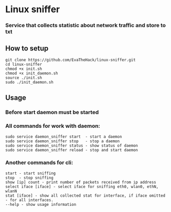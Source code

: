 # Linux sniffer
### Service that collects statistic about network traffic and store to txt

## How to setup

```
git clone https://github.com/EvaTheHack/linux-sniffer.git
cd linux-sniffer
chmod +x init.sh
chmod +x init_daemon.sh
source ./init.sh
sudo ./init_daemon.sh
```

## Usage 
### Before start daemon must be started
### All commands for work with daemon:
```
sudo service daemon_sniffer start  - start a daemon
sudo service daemon_sniffer stop   - stop a daemon
sudo service daemon_sniffer status - show status of daemon
sudo service daemon_sniffer reload - stop and start daemon
```

### Another commands for cli:

```
start - start sniffing 
stop  - stop sniffing 
show [ip] count - print number of packets received from ip address
select iface [iface] - select iface for sniffing eth0, wlan0, ethN, wlanN
stat [iface] - show all collected stat for interface, if iface omitted - for all interfaces. 
--help - show usage information
```